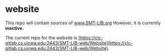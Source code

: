 # website
This repo will contain sources of www.SMT-LIB.org
However, it is currently **inactive**. 

The current repo for the website is [https://clc-gitlab.cs.uiowa.edu:2443/SMT-LIB-web/Website](https://clc-gitlab.cs.uiowa.edu:2443/SMT-LIB-web/Website).

